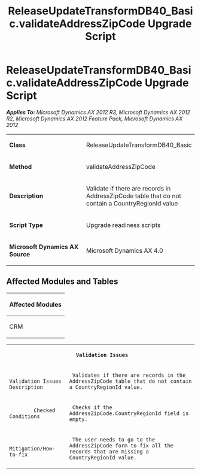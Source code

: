 ﻿---
title: ReleaseUpdateTransformDB40_Basic.validateAddressZipCode Upgrade Script
TOCTitle: ReleaseUpdateTransformDB40_Basic.validateAddressZipCode Upgrade Script
ms:assetid: 90b59547-11e4-1df5-077a-69758081c774
ms:mtpsurl: https://msdn.microsoft.com/en-us/library/JJ736571(v=AX.60)
ms:contentKeyID: 49709758
ms.date: 05/18/2015
mtps_version: v=AX.60
---

# ReleaseUpdateTransformDB40\_Basic.validateAddressZipCode Upgrade Script 


_**Applies To:** Microsoft Dynamics AX 2012 R3, Microsoft Dynamics AX 2012 R2, Microsoft Dynamics AX 2012 Feature Pack, Microsoft Dynamics AX 2012_

<table>
<colgroup>
<col style="width: 50%" />
<col style="width: 50%" />
</colgroup>
<tbody>
<tr class="odd">
<td><p><strong>Class</strong></p></td>
<td><p>ReleaseUpdateTransformDB40_Basic</p></td>
</tr>
<tr class="even">
<td><p><strong>Method</strong></p></td>
<td><p>validateAddressZipCode</p></td>
</tr>
<tr class="odd">
<td><p><strong>Description</strong></p></td>
<td><p>Validate if there are records in AddressZipCode table that do not contain a CountryRegionId value</p></td>
</tr>
<tr class="even">
<td><p><strong>Script Type</strong></p></td>
<td><p>Upgrade readiness scripts</p></td>
</tr>
<tr class="odd">
<td><p><strong>Microsoft Dynamics AX Source</strong></p></td>
<td><p>Microsoft Dynamics AX 4.0</p></td>
</tr>
</tbody>
</table>


## Affected Modules and Tables

<table>
<colgroup>
<col style="width: 100%" />
</colgroup>
<thead>
<tr class="header">
<th><p>Affected Modules</p></th>
</tr>
</thead>
<tbody>
<tr class="odd">
<td><p>CRM</p></td>
</tr>
</tbody>
</table>


<table xmlns="http://www.w3.org/1999/xhtml">
              <tr><th colspan="2">
		
   <p>
   
	 Validation Issues
  </p>
  </th></tr>
              <tr><td>
		
   <p>
   
	 
            Validation Issues Description
          
  </p>
  </td><td>
		
   <p>
   
	 Validates if there are records in the AddressZipCode table that do not contain a CountryRegionId value.
  </p>
  </td></tr>
              <tr><td>
		
   <p>
   
	 
            Checked Conditions
          
  </p>
  </td><td>
		
   <p>
   
	 Checks if the AddressZipCode.CountryRegionId field is empty.
  </p>
  </td></tr>
              <tr><td>
		
   <p>
   
	 
            Mitigation/How-to-fix
          
  </p>
  </td><td>
		
   <p>
   
	 The user needs to go to the AddressZipCode form to fix all the records that are missing a CountryRegionId value.
  </p>
  </td></tr>
            </table>

  


